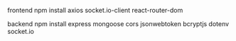 frontend
npm install axios socket.io-client react-router-dom

backend
npm install express mongoose cors jsonwebtoken bcryptjs dotenv socket.io
